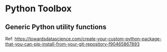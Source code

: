 # Python Toolbox

## Generic Python utility functions

Ref: https://towardsdatascience.com/create-your-custom-python-package-that-you-can-pip-install-from-your-git-repository-f90465867893